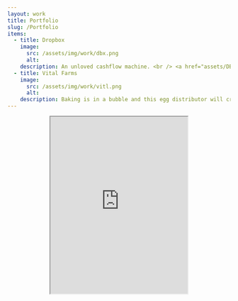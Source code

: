 ```yaml
---
layout: work
title: Portfolio
slug: /Portfolio
items:
  - title: Dropbox
    image:
      src: /assets/img/work/dbx.png
      alt:
    description: An unloved cashflow machine. <br /> <a href="assets/DBX.pdf">Write-up</a> | <a href="assets/DBX_model.xlsx"> Model</a>
  - title: Vital Farms
    image:
      src: /assets/img/work/vitl.png
      alt:
    description: Baking is in a bubble and this egg distributor will crack under the pressure.<br /> <a href="assets/VITL.pdf">Write-up</a> | <a href="assets/VITL_model.xlsx"> Model</a>
---
```

<center>
<iframe width = 310 height = 400 allign="middle" src="https://docs.google.com/spreadsheets/d/e/2PACX-1vRBLDkq2Q-Q-a-tjKPwHCqWAuwxz-RUzLXYzQLEsGD2tvpyGxkznfoc-BmorwZ382GGCA30udDlafiS/pubhtml?gid=0&amp;single=true&amp;widget=true&amp;headers=false"></iframe><br /></center>
<br />
